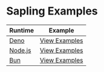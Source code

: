 # Sapling Examples

| Runtime | Example |
|---------|---------|
| [Deno](https://deno.land/) | [View Examples](https://github.com/withsapling/examples/tree/main/deno) |
| [Node.js](https://nodejs.org/) | [View Examples](https://github.com/withsapling/examples/tree/main/node) |
| [Bun](https://bun.sh/) | [View Examples](https://github.com/withsapling/examples/tree/main/bun) |

